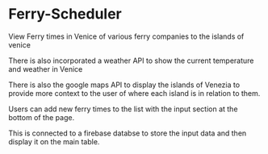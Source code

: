 # Ferry-Scheduler

View Ferry times in Venice of various ferry companies to the islands of venice

There is also incorporated a weather API to show the current temperature and weather in Venice

There is also the google maps API to display the islands of Venezia to provide more context to the user of where each island is in relation to them.

Users can add new ferry times to the list with the input section at the bottom of the page.

This is connected to a firebase databse to store the input data and then display it on the main table.
